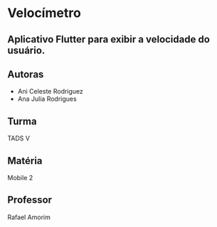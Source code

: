 # Velocímetro

## Aplicativo Flutter para exibir a velocidade do usuário.

## Autoras

- Ani Celeste Rodriguez  
- Ana Julia Rodrigues  

## Turma

TADS V

## Matéria

Mobile 2

## Professor

Rafael Amorim
